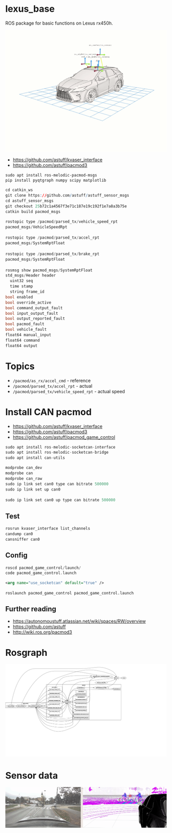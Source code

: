 # lexus_base
ROS package for basic functions on Lexus rx450h.

![](img/lexus3d01.gif)

- https://github.com/astuff/kvaser_interface
- https://github.com/astuff/pacmod3

```
sudo apt install ros-melodic-pacmod-msgs
pip install pyqtgraph numpy scipy matplotlib
```


``` r
cd catkin_ws
git clone https://github.com/astuff/astuff_sensor_msgs
cd astuff_sensor_msgs
git checkout 25b72c1a4567f3e71c187e19c192f1e7a8a3b75e
catkin build pacmod_msgs
```


``` c
rostopic type /pacmod/parsed_tx/vehicle_speed_rpt
pacmod_msgs/VehicleSpeedRpt

rostopic type /pacmod/parsed_tx/accel_rpt
pacmod_msgs/SystemRptFloat

rostopic type /pacmod/parsed_tx/brake_rpt
pacmod_msgs/SystemRptFloat

rosmsg show pacmod_msgs/SystemRptFloat
std_msgs/Header header
  uint32 seq
  time stamp
  string frame_id
bool enabled
bool override_active
bool command_output_fault
bool input_output_fault
bool output_reported_fault
bool pacmod_fault
bool vehicle_fault
float64 manual_input
float64 command
float64 output
```


# Topics

- `/pacmod/as_rx/accel_cmd` - reference
- `/pacmod/parsed_tx/accel_rpt` - actual
- `/pacmod/parsed_tx/vehicle_speed_rpt` - actual speed

# Install CAN pacmod

- https://github.com/astuff/kvaser_interface
- https://github.com/astuff/pacmod3
- https://github.com/astuff/pacmod_game_control

``` c
sudo apt install ros-melodic-socketcan-interface
sudo apt install ros-melodic-socketcan-bridge
sudo apt install can-utils 
```

``` c
modprobe can_dev
modprobe can
modprobe can_raw
sudo ip link set can0 type can bitrate 500000
sudo ip link set up can0

sudo ip link set can0 up type can bitrate 500000
```
## Test

``` r
rosrun kvaser_interface list_channels 
candump can0
cansniffer can0
```
## Config

``` c
roscd pacmod_game_control/launch/
code pacmod_game_control.launch 
```
``` xml
<arg name="use_socketcan" default="true" />
```
`roslaunch pacmod_game_control pacmod_game_control.launch`

## Further reading
- https://autonomoustuff.atlassian.net/wiki/spaces/RW/overview
- https://github.com/astuff
- http://wiki.ros.org/pacmod3

# Rosgraph

![](img/rosgraph_before01.svg)


# Sensor data
![](img/sensordata01.gif)